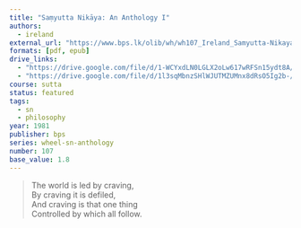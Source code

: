 ```yaml
---
title: "Saṃyutta Nikāya: An Anthology I"
authors:
  - ireland
external_url: "https://www.bps.lk/olib/wh/wh107_Ireland_Samyutta-Nikaya-Anthology-I.html"
formats: [pdf, epub]
drive_links:
  - "https://drive.google.com/file/d/1-WCYxdLN0LGLX2oLw617wRFSn15ydt8A/view?usp=drivesdk"
  - "https://drive.google.com/file/d/1l3sqMbnzSHlWJUTMZUMnx8dRsO5Ig2b-/view?usp=drivesdk"
course: sutta
status: featured
tags:
  - sn
  - philosophy
year: 1981
publisher: bps
series: wheel-sn-anthology
number: 107
base_value: 1.8
---
```


> The world is led by craving,  
By craving it is defiled,  
And craving is that one thing  
Controlled by which all follow.
